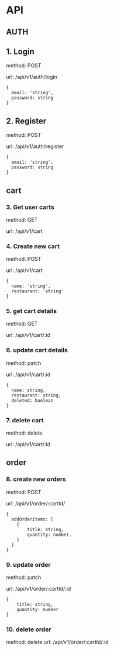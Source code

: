 # API

## AUTH


## 1. Login 
method: POST

url: /api/v1/auth/login

```
{
  email: 'string',
  password: string
}
```
## 2. Register
method: POST

url: /api/v1/auth/register

```
{
  email: 'string',
  password: string
}
```

## cart

### 3. Get user carts
method: GET

url: /api/v1/cart
### 4. Create new cart
method: POST

url: /api/v1/cart
```
{
  name: 'string',
  restaurant: 'string'
}
```
### 5. get cart details
method: GET

url: /api/v1/cart/:id
### 6. update cart details
method: patch

url: /api/v1/cart/:id
```
{
  name: string,
  restaurant: string,
  deleted: boolean
}
```
### 7. delete cart
method: delete

url: /api/v1/cart/:id

## order

### 8. create new orders
method: POST

url: /api/v1/order/:cartId/
```
{
  addOrderItems: [
    {
        title: string,
        quantity: number,
    }
  ]
}
```
### 9. update order
method: patch

url: /api/v1/order/:cartId/:id
```
{
    title: string,
    quantity: number
}
```

### 10. delete order 
method: delete
url: /api/v1/order/:cartId/:id

